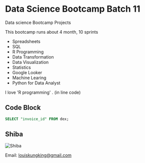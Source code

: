 # Data Science Bootcamp Batch 11
Data science Bootcamp Projects

This bootcamp runs about 4 month, 10 sprints

- Spreadsheets 
- SQL 
- R Programming
- Data Transformation 
- Data Visualization 
- Statistics 
- Google Looker 
- Machine Learing
- Python for Data Analyst

I love 'R programming' . (in line code)

## Code Block
```sql
SELECT "invoice_id" FROM dex;
```

  ## Shiba
  ![Shiba](https://www.akc.org/wp-content/uploads/2017/11/Shiba-Inu-standing-in-profile-outdoors.jpg)

  Email: louiskungking@gmail.com
